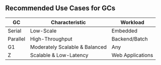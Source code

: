 ## Recommended Use Cases for GCs

| GC | Characteristic | Workload |
|---| ---| --- |
| Serial | Low-Scale | Embedded | 
|Parallel| High-Throughput| Backend/Batch | 
|G1| Moderately Scalable & Balanced | Any | 
|Z | Scalable & Low-Latency | Web Applications |